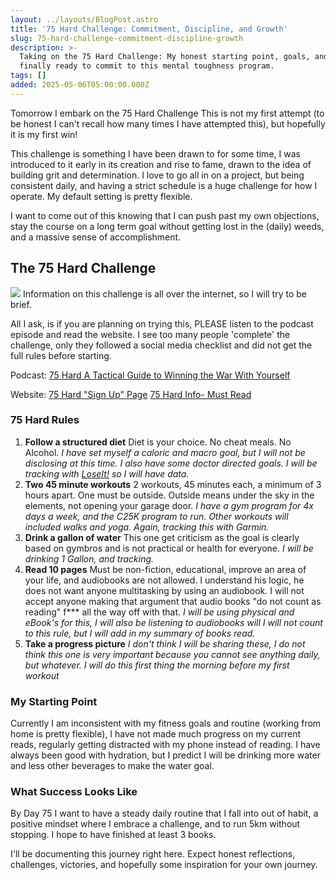 ```yaml
---
layout: ../layouts/BlogPost.astro
title: '75 Hard Challenge: Commitment, Discipline, and Growth'
slug: 75-hard-challenge-commitment-discipline-growth
description: >-
  Taking on the 75 Hard Challenge: My honest starting point, goals, and why I'm
  finally ready to commit to this mental toughness program.
tags: []
added: 2025-05-06T05:00:00.000Z
---
```


Tomorrow I embark on the <span class="pink">75 Hard Challenge</span>
This is not my first attempt (to be honest I can't recall how many times I have attempted this), but hopefully it is my first win!

This challenge is something I have been drawn to for some time, I was introduced to it early in its creation and rise to fame, drawn to the idea of building grit and determination. I love to go all in on a project, but being consistent daily, and having a strict schedule is a huge challenge for how I operate. My default setting is pretty flexible.

I want to come out of this knowing that I can push past my own objections, stay the course on a long term goal without getting lost in the (daily) weeds, and a massive sense of accomplishment.

## The 75 Hard Challenge

![](/assets/75hard.webp)
Information on this challenge is all over the internet, so I will try to be brief.

All I ask, is if you are planning on trying this, PLEASE listen to the podcast episode and read the website. I see too many people 'complete' the challenge, only they followed a social media checklist and did not get the full rules before starting.

Podcast:
[75 Hard A Tactical Guide to Winning the War With Yourself](https://podcasts.apple.com/us/podcast/14-75hard-a-tactical-guide-to-winning-the-war-with-yourself/id1012570406?i=1000468529541)

Website:
[75 Hard "Sign Up" Page](https://andyfrisella.com/pages/75hard-info)
[75 Hard Info- Must Read](https://andyfrisella.com/blogs/articles/what-is-75-hard)

### 75 Hard Rules

1. **Follow a structured diet**
   Diet is your choice. No cheat meals. No Alcohol.
   *I have set myself a caloric and macro goal, but I will not be disclosing at this time. I also have some doctor directed goals. I will be tracking with [LoseIt!](https://www.loseit.com/%20) so I will have data.*
2. **Two 45 minute workouts**
   2 workouts, 45 minutes each, a minimum of 3 hours apart. One must be outside. Outside means under the sky in the elements, not opening your garage door.
   *I have a gym program for 4x days a week, and the C25K program to run. Other workouts will included walks and yoga. Again, tracking this with Garmin.*
3. **Drink a gallon of water**
   This one get criticism as the goal is clearly based on gymbros and is not practical or health for everyone.
   *I will be drinking 1 Gallon, and tracking.*
4. **Read 10 pages**
   Must be non-fiction, educational, improve an area of your life, and audiobooks are not allowed. I understand his logic, he does not want anyone multitasking by using an audiobook. I will not accept anyone making that argument that audio books "do not count as reading" f\*\*\* all the way off with that.
   *I will be using physical and eBook's for this, I will also be listening to audiobooks will I will not count to this rule, but I will add in my summary of books read.*
5. **Take a progress picture**
   *I don't think I will be sharing these, I do not think this one is very important because you cannot see anything daily, but whatever.
   I will do this first thing the morning before my first workout*

### My Starting Point

Currently I am inconsistent with my fitness goals and routine (working from home is pretty flexible), I have not made much progress on my current reads, regularly getting distracted with my phone instead of reading.
I have always been good with hydration, but I predict I will be drinking more water and less other beverages to make the water goal.

### What Success Looks Like

By Day 75 I want to have a steady daily routine that I fall into out of habit, a positive mindset where I embrace a challenge, and to run 5km without stopping.
I hope to have finished at least 3 books.

I'll be documenting this journey right here. Expect honest reflections, challenges, victories, and hopefully some inspiration for your own journey.
